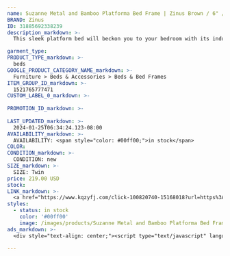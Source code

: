 ```yaml
---
name: Suzanne Metal and Bamboo Platforma Bed Frame | Zinus Brown / 6" / Twin
BRAND: Zinus
ID: 31885692338239
description_markdown: >-
  This sleek platform bed will beckon you to your bedroom with its industrial design. It’s accented with elegantly finished bamboo and backed by durable steel, so it’s as sturdy as it is stylish. This GOOD DESIGN™ Award Winner is also one of our bestsellers, earning praise for its durable structure and all-in-one-box packaging.

garment_type:
PRODUCT_TYPE_markdown: >-
  beds
GOOGLE_PRODUCT_CATEGORY_NAME_markdown: >-
  Furniture > Beds & Accessories > Beds & Bed Frames
ITEM_GROUP_ID_markdown: >-
  1521765777471
CUSTOM_LABEL_0_markdown: >-
  
PROMOTION_ID_markdown: >-
  
LAST_UPDATED_markdown: >-
  2024-01-25T06:34:24.123-08:00
AVAILABILITY_markdown: >-
  AVAILABILITY: <span style="color: #00ff00;">in stock</span>
COLOR:
CONDITION_markdown: >-
  CONDITION: new
SIZE_markdown: >-
  SIZE: Twin
price: 219.00 USD
stock: 
LINK_markdown: >-
  <a href="https://www.kqzyfj.com/click-100820740-15168018?url=https%3A%2F%2Fwww.zinus.com%2Fproducts%2Fsuzanne-platforma-bed-frame%3Fvariant%3D31885692338239" target="_blank" style="display: inline-block; padding: 10px 20px; font-size: 16px; text-align: center; text-decoration: none; cursor: pointer; border: 1px solid #3498db; color: #3498db; background-color: #fff; border-radius: 5px; transition: background-color 0.3s;">Go to Product</a>
styles:
  - status: in stock
    color: '#00ff00'
    image: /images/products/Suzanne Metal and Bamboo Platforma Bed Frame _ Zinus Brown _ 6_ _ Twin/1521765777471_1_6_inch_Suzanne_Metal_And_Wood_Platform_Bed.jpg
ads_markdown: >-
  <div style="text-align: center;"><script type="text/javascript" language="javascript" src="https://www.anrdoezrs.net/placeholder-52386694?target=_top&mouseover=N"></script></div>

---
```

